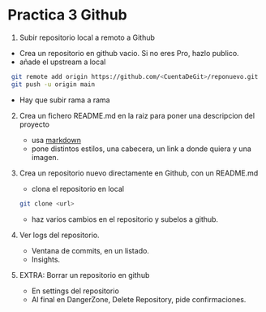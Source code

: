 # Practica 3 Github

1. Subir repositorio local a remoto a Github
  - Crea un repositorio en github vacio. Si no eres Pro, hazlo publico.
  - añade el upstream a local
  ```bash
   git remote add origin https://github.com/<CuentaDeGit>/reponuevo.git
   git push -u origin main
  ```
  - Hay que subir rama a rama


2. Crea un fichero README.md en la raiz para poner una descripcion del proyecto
   - usa [markdown](/introduccion/markdown.md)
   - pone distintos estilos, una cabecera, un link a donde quiera y una imagen.

3. Crea un repositorio nuevo directamente en Github, con un README.md
   - clona el repositorio en local 
   ```bash
   git clone <url>
   ``` 
   - haz varios cambios en el repositorio y subelos a github.

4. Ver logs del repositorio.
   - Ventana de commits, en un listado.
   - Insights. 

5. EXTRA: Borrar un repositorio en github
   - En settings del repositorio
   - Al final en DangerZone, Delete Repository, pide confirmaciones.


